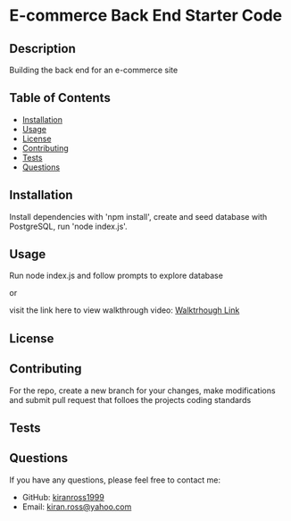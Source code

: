 # E-commerce Back End Starter Code

## Description
Building the back end for an e-commerce site

## Table of Contents
- [Installation](#installation)
- [Usage](#usage)
- [License](#license)
- [Contributing](#contributing)
- [Tests](#tests)
- [Questions](#questions)

## Installation
Install dependencies with 'npm install', create and seed database with PostgreSQL, run 'node index.js'.

## Usage
Run node index.js and follow prompts to explore database

or 

visit the link here to view walkthrough video: [Walktrhough Link](https://www.awesomescreenshot.com/video/30156422?key=b88db94079d2f7851c699935ed1a37d2)

## License

## Contributing
For the repo, create a new branch for your changes, make modifications and submit pull request that folloes the projects coding standards

## Tests

## Questions
If you have any questions, please feel free to contact me:
- GitHub: [kiranross1999](https://github.com/kiranross1999)
- Email: kiran.ross@yahoo.com
